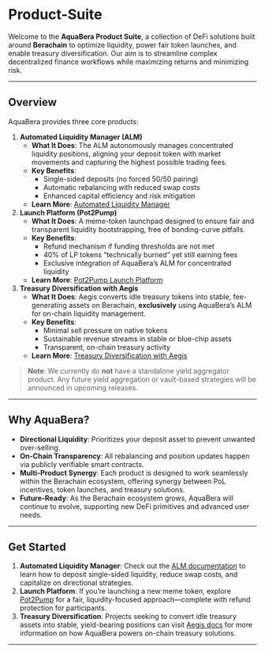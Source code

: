 # Product-Suite

Welcome to the **AquaBera Product Suite**, a collection of DeFi solutions built around **Berachain** to optimize liquidity, power fair token launches, and enable treasury diversification. Our aim is to streamline complex decentralized finance workflows while maximizing returns and minimizing risk.

***

## Overview

AquaBera provides three core products:

1. **Automated Liquidity Manager (ALM)**
   * **What It Does**: The ALM autonomously manages concentrated liquidity positions, aligning your deposit token with market movements and capturing the highest possible trading fees.
   * **Key Benefits**:
     * Single-sided deposits (no forced 50/50 pairing)
     * Automatic rebalancing with reduced swap costs
     * Enhanced capital efficiency and risk mitigation
   * **Learn More**: [Automated Liquidity Manager](Automated-Liquidity-Manager/)
2. **Launch Platform (Pot2Pump)**
   * **What It Does**: A meme-token launchpad designed to ensure fair and transparent liquidity bootstrapping, free of bonding-curve pitfalls.
   * **Key Benefits**:
     * Refund mechanism if funding thresholds are not met
     * 40% of LP tokens “technically burned” yet still earning fees
     * Exclusive integration of AquaBera’s ALM for concentrated liquidity
   * **Learn More**: [Pot2Pump Launch Platform](Launch-Platform/)
3. **Treasury Diversification with Aegis**
   * **What It Does**: Aegis converts idle treasury tokens into stable, fee-generating assets on Berachain, **exclusively** using AquaBera’s ALM for on-chain liquidity management.
   * **Key Benefits**:
     * Minimal sell pressure on native tokens
     * Sustainable revenue streams in stable or blue-chip assets
     * Transparent, on-chain treasury activity
   * **Learn More**: [Treasury Diversification with Aegis](Treasury-Diversification/)

> **Note**: We currently do **not** have a standalone yield aggregator product. Any future yield aggregation or vault-based strategies will be announced in upcoming releases.

***

## Why AquaBera?

* **Directional Liquidity**: Prioritizes your deposit asset to prevent unwanted over-selling.
* **On-Chain Transparency**: All rebalancing and position updates happen via publicly verifiable smart contracts.
* **Multi-Product Synergy**: Each product is designed to work seamlessly within the Berachain ecosystem, offering synergy between PoL incentives, token launches, and treasury solutions.
* **Future-Ready**: As the Berachain ecosystem grows, AquaBera will continue to evolve, supporting new DeFi primitives and advanced user needs.

***

## Get Started

1. **Automated Liquidity Manager**: Check out the [ALM documentation](Automated-Liquidity-Manager/) to learn how to deposit single-sided liquidity, reduce swap costs, and capitalize on directional strategies.
2. **Launch Platform**: If you’re launching a new meme token, explore [Pot2Pump](Launch-Platform/) for a fair, liquidity-focused approach—complete with refund protection for participants.
3. **Treasury Diversification**: Projects seeking to convert idle treasury assets into stable, yield-bearing positions can visit [Aegis docs](Treasury-Diversification/) for more information on how AquaBera powers on-chain treasury solutions.

***
